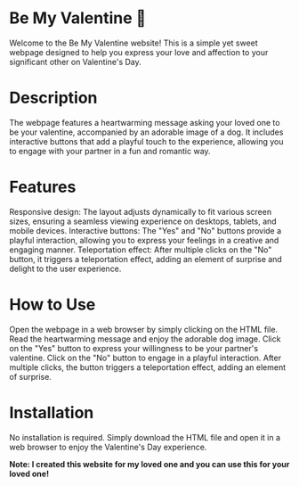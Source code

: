 # Be My Valentine 💞
Welcome to the Be My Valentine website! This is a simple yet sweet webpage designed to help you express your love and affection to your significant other on Valentine's Day.

# Description
The webpage features a heartwarming message asking your loved one to be your valentine, accompanied by an adorable image of a dog. It includes interactive buttons that add a playful touch to the experience, allowing you to engage with your partner in a fun and romantic way.

# Features
Responsive design: The layout adjusts dynamically to fit various screen sizes, ensuring a seamless viewing experience on desktops, tablets, and mobile devices.
Interactive buttons: The "Yes" and "No" buttons provide a playful interaction, allowing you to express your feelings in a creative and engaging manner.
Teleportation effect: After multiple clicks on the "No" button, it triggers a teleportation effect, adding an element of surprise and delight to the user experience.

# How to Use
Open the webpage in a web browser by simply clicking on the HTML file.
Read the heartwarming message and enjoy the adorable dog image.
Click on the "Yes" button to express your willingness to be your partner's valentine.
Click on the "No" button to engage in a playful interaction. After multiple clicks, the button triggers a teleportation effect, adding an element of surprise.

# Installation
No installation is required. Simply download the HTML file and open it in a web browser to enjoy the Valentine's Day experience.

**Note: I created this website for my loved one and you can use this for your loved one!**
